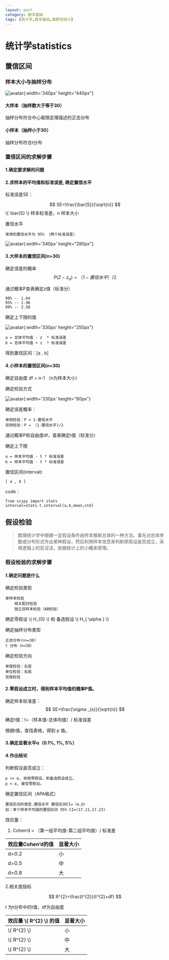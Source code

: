 ```yaml
---
layout: post
category: 数学基础
tags: [统计学,数学基础,推断性统计]
---
```


统计学statistics
==============

## 置信区间

### 样本大小与抽样分布

![avatar](https://gwfp.github.io/static/images/19/12/04/Sample.png){:width='340px' height="440px"}

#### 大样本（抽样数大于等于30）

抽样分布符合中心极限定理描述的正态分布

#### 小样本（抽样小于30）

抽样分布符合t分布

### 置信区间的求解步骤

#### 1.确定要求解的问题

#### 2.求样本的平均值和标准误差, 确定置信水平

标准误差SE：

$$
	SE=\frac{\bar{S}}{\sqrt{n}}	
$$
\\( \bar{S} \\) 样本标准差，n 样本大小

置信水平

	常用的置信水平为 95% （两个标准误差）

![avatar](https://gwfp.github.io/static/images/19/12/04/ConfidenceLevel.png){:width='340px' height="280px"}

#### 3.大样本的置信区间(n>30)

确定误差的概率
$$
	P(Z-z_{ \alpha }) = （ 1 - 置信水平 ）/ 2
$$

通过概率P查表确定z值（标准分）

	90% -- 1.64
	95% -- 1.96
	99% -- 2.58

确定上下限的值

![avatar](https://gwfp.github.io/static/images/19/12/04/updownline.png){:width='330px' height="250px"}

	a = 总体平均值 - z  * 标准误差
	b = 总体平均值 + z  * 标准误差	

得到置信区间：[a , b]

#### 4.小样本的置信区间(n<30)

确定自由度 df = n-1 （n为样本大小）

确定检验方式

![avatar](https://gwfp.github.io/static/images/19/12/04/One-tailed.jpg){:width='330px' height="80px"}
	
确定误差概率：
	
	单侧检验：P = 1-置信水平
	双侧检验：P = （1-置信水平)/2

通过概率P和自由度df，查表确定t值（标准分）

确定上下限

	a = 样本平均值 - t * 标准误差
	b = 样本平均值 - t * 标准误差

置信区间(interval): 

	[ a , b ]

code：
	
	from scipy import stats
	interval=stats.t.interval(a,b,mean,std)
 
## 假设检验

> 数理统计学中根据一定假设条件由样本推断总体的一种方法。事先对总体参数或分布形式作出某种假设，然后利用样本信息来判断原假设是否成立，采用逻辑上的反证法，依据统计上的小概率原理。

### 假设检验的求解步骤

#### 1.确定问题是什么

确定检验类型 

	单样本检验
        相关配对检验
        独立双样本检验（AB检验）

确定零假设 \\( H_{0} \\) 和 备选假设 \\( H_{ \alpha } \\)

确定抽样分布类型

	正态分布(n>=30)
	t 分布（n<30）

确定检验方向
	
	单尾检验：左尾
	单位检验：右尾
	双尾检验

#### 2.零假设成立时，得到样本平均值的概率P值。

确定样本标准差：
$$
	SE=\frac{\sigma _{s}}{\sqrt{n}}
$$

确定t值：t=（样本值-总体均值）/ 标准误差

根据t值，查找表格，得到 p 值。

#### 3.确定显著水平α（0.1%, 1%, 5%）

#### 4.作出结论

判断假设是否成立：

	p <= α, 拒绝零假设，即备选假设成立。
	p < α, 接受零假设。

确定置信区间（APA格式）

	置信区间的类型.置信水平 置信区间CI=（a,b）
	如：单个样本平均值的置信区间 95% CI=(17.11,17.23)

效应量：
1. Cohen‘d = （第一组平均值-第二组平均值）/ 标准差

效应量Cohen’d的值|显著大小|
-|-
d=0.2|小|
d=0.5|中|
d=0.8|大|

2.相关度指标

$$
	R^{2}=\frac{t^{2}}{t^{2}+df}
$$

t 为t分布中的t值，df为自由度

效应量 \\( R^{2} \\) 的值| 显著大小|
-|-
\\( R^{2} \\) | 小 |
\\( R^{2} \\) | 中 |
\\( R^{2} \\) | 大 |



